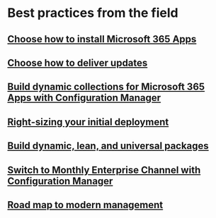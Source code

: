 # Best practices from the field
## [Choose how to install Microsoft 365 Apps](install-options.md)
## [Choose how to deliver updates](choose-how-to-deliver-updates.md)
## [Build dynamic collections for Microsoft 365 Apps with Configuration Manager](build-dynamic-lean-configuration-manager.md)
## [Right-sizing your initial deployment](right-sizing-initial-deployment.md)
## [Build dynamic, lean, and universal packages](build-dynamic-lean-universal-packages.md)
## [Switch to Monthly Enterprise Channel with Configuration Manager](switch-to-monthly-enterprise-channel.md)
## [Road map to modern management](roadmap-to-modern-management.md)